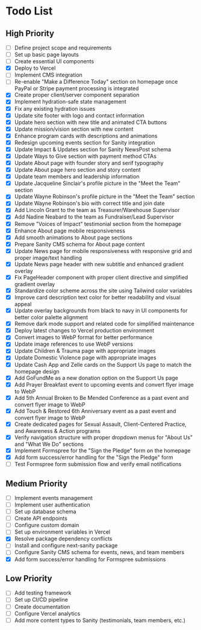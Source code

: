 # Todo List

## High Priority
- [ ] Define project scope and requirements
- [ ] Set up basic page layouts
- [ ] Create essential UI components
- [x] Deploy to Vercel
- [ ] Implement CMS integration
- [ ] Re-enable "Make a Difference Today" section on homepage once PayPal or Stripe payment processing is integrated
- [x] Create proper client/server component separation
- [x] Implement hydration-safe state management
- [x] Fix any existing hydration issues
- [x] Update site footer with logo and contact information
- [x] Update hero section with new title and animated CTA buttons
- [x] Update mission/vision section with new content
- [x] Enhance program cards with descriptions and animations
- [x] Redesign upcoming events section for Sanity integration
- [x] Update Impact & Updates section for Sanity NewsPost schema
- [x] Update Ways to Give section with payment method CTAs
- [x] Update About page with founder story and serif typography
- [x] Update About page hero section and story content
- [x] Update team members and leadership information
- [x] Update Jacqueline Sinclair's profile picture in the "Meet the Team" section
- [x] Update Wayne Robinson's profile picture in the "Meet the Team" section
- [x] Update Wayne Robinson's bio with correct title and join date
- [x] Add Lincoln Grant to the team as Treasurer/Warehouse Supervisor
- [x] Add Nadine Neabard to the team as Fundraiser/Lead Supervisor
- [x] Remove "Voices of Impact" testimonial section from the homepage
- [x] Enhance About page mobile responsiveness
- [x] Add smooth animations to About page sections
- [x] Prepare Sanity CMS schema for About page content
- [x] Update News page for mobile responsiveness with responsive grid and proper image/text handling
- [x] Update News page header with new subtitle and enhanced gradient overlay
- [x] Fix PageHeader component with proper client directive and simplified gradient overlay
- [x] Standardize color scheme across the site using Tailwind color variables
- [x] Improve card description text color for better readability and visual appeal
- [x] Update overlay backgrounds from black to navy in UI components for better color palette alignment
- [x] Remove dark mode support and related code for simplified maintenance
- [x] Deploy latest changes to Vercel production environment
- [x] Convert images to WebP format for better performance
- [x] Update image references to use WebP versions
- [x] Update Children & Trauma page with appropriate images
- [x] Update Domestic Violence page with appropriate images
- [x] Update Cash App and Zelle cards on the Support Us page to match the homepage design
- [x] Add GoFundMe as a new donation option on the Support Us page
- [x] Add Prayer Breakfast event to upcoming events and convert flyer image to WebP
- [x] Add 5th Annual Broken to Be Mended Conference as a past event and convert flyer image to WebP
- [x] Add Touch & Restored 6th Anniversary event as a past event and convert flyer image to WebP
- [x] Create dedicated pages for Sexual Assault, Client-Centered Practice, and Awareness & Action programs
- [x] Verify navigation structure with proper dropdown menus for "About Us" and "What We Do" sections
- [x] Implement Formspree for the "Sign the Pledge" form on the homepage
- [x] Add form success/error handling for the "Sign the Pledge" form
- [ ] Test Formspree form submission flow and verify email notifications

## Medium Priority
- [ ] Implement events management
- [ ] Implement user authentication
- [ ] Set up database schema
- [ ] Create API endpoints
- [ ] Configure custom domain
- [ ] Set up environment variables in Vercel
- [x] Resolve package dependency conflicts
- [ ] Install and configure next-sanity package
- [ ] Configure Sanity CMS schema for events, news, and team members
- [x] Add form success/error handling for Formspree submissions

## Low Priority
- [ ] Add testing framework
- [ ] Set up CI/CD pipeline
- [ ] Create documentation
- [ ] Configure Vercel analytics
- [ ] Add more content types to Sanity (testimonials, team members, etc.) 